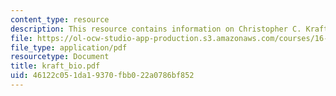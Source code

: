 ```yaml
---
content_type: resource
description: This resource contains information on Christopher C. Kraft Jr.
file: https://ol-ocw-studio-app-production.s3.amazonaws.com/courses/16-885j-aircraft-systems-engineering-fall-2005/46122c051da19370fbb022a0786bf852_kraft_bio.pdf
file_type: application/pdf
resourcetype: Document
title: kraft_bio.pdf
uid: 46122c05-1da1-9370-fbb0-22a0786bf852
---
```

